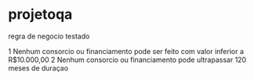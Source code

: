 # projetoqa
regra de negocio testado

1 Nenhum consorcio ou financiamento pode ser feito com valor inferior a R$10.000,00
2 Nenhum consorcio ou financiamento pode ultrapassar 120 meses de duraçao